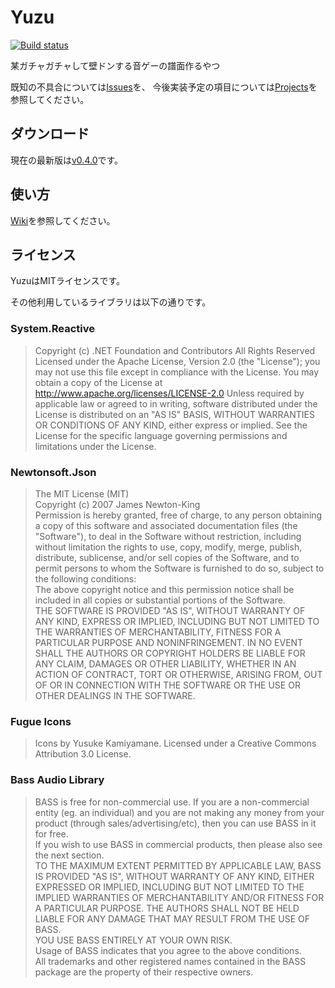 # Yuzu

[![Build status](https://ci.appveyor.com/api/projects/status/gvb6oauss00en013?svg=true)](https://ci.appveyor.com/project/paralleltree/yuzu)

某ガチャガチャして壁ドンする音ゲーの譜面作るやつ

既知の不具合については[Issues](https://github.com/paralleltree/Yuzu/issues)を、
今後実装予定の項目については[Projects](https://github.com/paralleltree/Yuzu/projects)を参照してください。

## ダウンロード
現在の最新版は[v0.4.0](https://github.com/paralleltree/Yuzu/releases)です。

## 使い方
[Wiki](https://github.com/paralleltree/Yuzu/wiki)を参照してください。

## ライセンス
YuzuはMITライセンスです。

その他利用しているライブラリは以下の通りです。

### System.Reactive
> Copyright (c) .NET Foundation and Contributors All Rights Reserved
Licensed under the Apache License, Version 2.0 (the "License");
you may not use this file except in compliance with the License.
You may obtain a copy of the License at http://www.apache.org/licenses/LICENSE-2.0
Unless required by applicable law or agreed to in writing, software distributed under the License is distributed on an "AS IS" BASIS, WITHOUT WARRANTIES OR CONDITIONS OF ANY KIND, either express or implied.
See the License for the specific language governing permissions and limitations under the License.

### Newtonsoft.Json
> The MIT License (MIT)  
Copyright (c) 2007 James Newton-King  
Permission is hereby granted, free of charge, to any person obtaining a copy of this software and associated documentation files (the "Software"), to deal in the Software without restriction, including without limitation the rights to use, copy, modify, merge, publish, distribute, sublicense, and/or sell copies of the Software, and to permit persons to whom the Software is furnished to do so, subject to the following conditions:  
The above copyright notice and this permission notice shall be included in all copies or substantial portions of the Software.  
THE SOFTWARE IS PROVIDED "AS IS", WITHOUT WARRANTY OF ANY KIND, EXPRESS OR IMPLIED, INCLUDING BUT NOT LIMITED TO THE WARRANTIES OF MERCHANTABILITY, FITNESS FOR A PARTICULAR PURPOSE AND NONINFRINGEMENT. IN NO EVENT SHALL THE AUTHORS OR COPYRIGHT HOLDERS BE LIABLE FOR ANY CLAIM, DAMAGES OR OTHER LIABILITY, WHETHER IN AN ACTION OF CONTRACT, TORT OR OTHERWISE, ARISING FROM, OUT OF OR IN CONNECTION WITH THE SOFTWARE OR THE USE OR OTHER DEALINGS IN THE SOFTWARE.

### Fugue Icons
> Icons by Yusuke Kamiyamane. Licensed under a Creative Commons Attribution 3.0 License.

### Bass Audio Library
> BASS is free for non-commercial use. If you are a non-commercial entity (eg. an individual) and you are not making any money from your product (through sales/advertising/etc), then you can use BASS in it for free.  
If you wish to use BASS in commercial products, then please also see the next section.  
TO THE MAXIMUM EXTENT PERMITTED BY APPLICABLE LAW, BASS IS PROVIDED "AS IS", WITHOUT WARRANTY OF ANY KIND, EITHER EXPRESSED OR IMPLIED,
INCLUDING BUT NOT LIMITED TO THE IMPLIED WARRANTIES OF MERCHANTABILITY AND/OR FITNESS FOR A PARTICULAR PURPOSE. THE AUTHORS SHALL NOT BE HELD LIABLE FOR ANY DAMAGE THAT MAY RESULT FROM THE USE OF BASS.  
YOU USE BASS ENTIRELY AT YOUR OWN RISK.  
Usage of BASS indicates that you agree to the above conditions.  
All trademarks and other registered names contained in the BASS package are the property of their respective owners.
